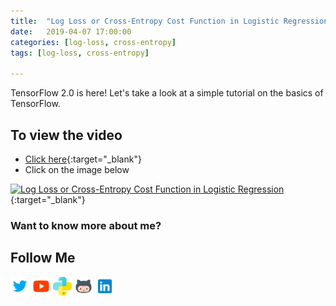 ```yaml
---
title:  "Log Loss or Cross-Entropy Cost Function in Logistic Regression"
date:   2019-04-07 17:00:00
categories: [log-loss, cross-entropy]
tags: [log-loss, cross-entropy]

---
```


TensorFlow 2.0 is here! Let's take a look at a simple tutorial on the basics of TensorFlow.


## To view the video
* [Click here](https://youtu.be/MztgenIfGgM){:target="_blank"}
* Click on the image below

[![Log Loss or Cross-Entropy Cost Function in Logistic Regression](http://img.youtube.com/vi/MztgenIfGgM/0.jpg)](http://www.youtube.com/watch?v=MztgenIfGgM){:target="_blank"}

### Want to know more about me?
## Follow Me
<a href="https://twitter.com/_bhaveshbhatt" target="_blank"><img class="ai-subscribed-social-icon" src="/assets/images/tw.png" width="30"></a>
<a href="https://www.youtube.com/bhaveshbhatt8791/" target="_blank"><img class="ai-subscribed-social-icon" src="/assets/images/ytb.png" width="30"></a>
<a href="https://www.youtube.com/PythonTricks/" target="_blank"><img class="ai-subscribed-social-icon" src="/assets/images/python_logo.png" width="30"></a>
<a href="https://github.com/bhattbhavesh91" target="_blank"><img class="ai-subscribed-social-icon" src="/assets/images/gthb.png" width="30"></a>
<a href="https://www.linkedin.com/in/bhattbhavesh91/" target="_blank"><img class="ai-subscribed-social-icon" src="/assets/images/lnkdn.png" width="30"></a>
